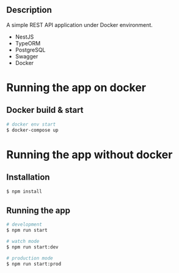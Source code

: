
## Description

A simple REST API application under Docker environment.
* NestJS
* TypeORM
* PostgreSQL
* Swagger
* Docker

# Running the app on docker
## Docker build & start

```bash
# docker env start
$ docker-compose up

```

# Running the app without docker
## Installation

```bash
$ npm install
```

## Running the app

```bash
# development
$ npm run start

# watch mode
$ npm run start:dev

# production mode
$ npm run start:prod
```
